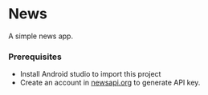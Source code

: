 # News
A simple news app.

### Prerequisites
- Install Android studio to import this project
- Create an account in [newsapi.org](https://newsapi.org/) to generate API key.
